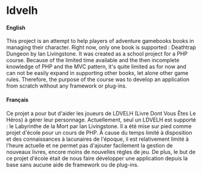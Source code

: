 # ldvelh

#### English

This project is an attempt to help players of adventure gamebooks books in managing their character. Right now, only one book is supported : Deathtrap Dungeon by Ian Livingstone.
It was created as a school project for a PHP course. Because of the limited time available and the then incomplete knowledge of PHP and the MVC pattern, it's quite limited as for now and can not be easily expand in supporting other books, let alone other game rules. Therefore, the purpose of the course was to develop an application from scratch without any framework or plug-ins.

#### Français

Ce projet a pour but d'aider les joueurs de LDVELH (Livre Dont Vous Êtes Le Héros) à gérer leur personnage. Actuellement, seul un LDVELH est supporté : le Labyrinthe de la Mort par Ian Livingstone.
Il a été mise sur pied comme projet d'école pour un cours de PHP. À cause du temps limité à disposition et des connaissances à lacunaires de l'époque, il est relativement limité à l'heure actuelle et ne permet pas d'ajouter facilement la gestion de nouveaux livres, encore moins de nouvelles règles de jeu. De plus, le but de ce projet d'école était de nous faire développer une application depuis la base sans aucune aide de framework ou de plug-ins.
